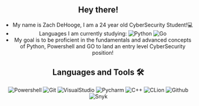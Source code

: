 <div align="center">
  
## Hey there!
- My name is Zach DeHooge, I am a 24 year old CyberSecurity Student!💻
- Languages I am currently studying: ![Python](http://img.shields.io/badge/-Python-8F00C2?style=flat-square&logo=python&logoColor=ffffff) ![Go](http://img.shields.io/badge/-GO-000000?style=flat-square&logo=go&logoColor=ffff00)
- My goal is to be proficient in the fundamentals and advanced concepts of Python, Powershell and GO to land an entry level CyberSecurity position!


## Languages and Tools 🛠 
![Powershell](http://img.shields.io/badge/-PowerShell-000FFF?style=flat-square&logo=powershell&logoColor=ffffff)
![Git](https://img.shields.io/badge/-Git-%f4fc03?style=flat-square&logo=git&logoColor=%23ffffff)
![VisualStudio](https://img.shields.io/badge/-Visual_Studio-bd5436?style=flat-square&logo=visual-studio&logoColor=ffffff)
![Pycharm](https://img.shields.io/badge/-Pycharm-8403fc?style=flat-square&logo=pycharm&logoColor=ffffff)
![C++](http://img.shields.io/badge/-C++-c20000?style=flat-square&logo=cplusplus&logoColor=ffffff)
![CLion](https://img.shields.io/badge/-CLion-00A452?style=flat-square&logo=clion&logoColor=ffffff)
![Github](https://img.shields.io/badge/-Github-000000?style=flat-square&logo=github&logoColor=%23ffffff)
![Snyk](https://img.shields.io/badge/-Snyk-009cff?style=flat-square&logo=snyk&logoColor=%23ffffff)

<!--
## Socials
  ![TryHackMe](http://img.shields.io/badge/-TryHackMe-c20000?style=flat-square&logo=tryhackme&logoColor=ffffff) https://tryhackme.com/p/Zach.DeHooge
  
Syntax for making an icon on a ReadME goes as follows

![(Name of language)](http://img.shields.io/badge/-(name of language)-(background color)?style=flat-square&logo=(look on simple icons .org for a hex key)&logoColor=ffffff)
-->
